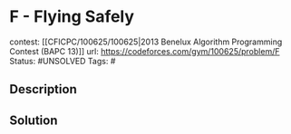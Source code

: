# F - Flying Safely

contest: [[CFICPC/100625/100625|2013 Benelux Algorithm Programming Contest (BAPC 13)]]
url: https://codeforces.com/gym/100625/problem/F
Status: #UNSOLVED
Tags: #

## Description

## Solution


